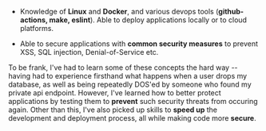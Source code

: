 - Knowledge of **Linux** and **Docker**, and various devops tools (**github-actions, make, eslint**). Able to deploy applications locally or to cloud platforms.

- Able to secure applications with **common security measures** to prevent XSS, SQL injection, Denial-of-Service etc. 

To be frank, I've had to learn some of these concepts the hard way -- having had to experience firsthand what happens when a user drops my database, as well as being repeatedly DOS'ed by someone who found my private api endpoint. However, I've learned how to better protect applications by testing them to **prevent** such security threats from occuring again. Other than this, I've also picked up skills to **speed up** the development and deployment process, all while making code more **secure**.